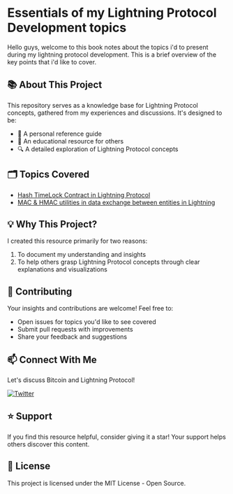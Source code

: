 # Essentials of my Lightning Protocol Development topics 

Hello guys, welcome to this book notes about the topics i'd to present during my lightning protocol development. This is a brief overview of the key points that i'd like to cover.

## 📚 About This Project

This repository serves as a knowledge base for Lightning Protocol concepts, gathered from my experiences and discussions. It's designed to be:

- 🎯 A personal reference guide
- 📖 An educational resource for others
- 🔍 A detailed exploration of Lightning Protocol concepts

## 🗂️ Topics Covered

- [Hash TimeLock Contract in Lightning Protocol](hash-timelocked-contract-topic-001.md)
- [MAC & HMAC utilities in data exchange between entities in Lightning](mac-hmac-in-lightning-topic-002.md)

## 💡 Why This Project?

I created this resource primarily for two reasons:
1. To document my understanding and insights
2. To help others grasp Lightning Protocol concepts through clear explanations and visualizations

## 🤝 Contributing

Your insights and contributions are welcome! Feel free to:
- Open issues for topics you'd like to see covered
- Submit pull requests with improvements
- Share your feedback and suggestions

## 📫 Connect With Me

Let's discuss Bitcoin and Lightning Protocol!

[![Twitter](https://img.shields.io/badge/Twitter-@heyolaniran-blue?style=for-the-badge&logo=twitter)](https://twitter.com/heyolaniran)

## ⭐ Support

If you find this resource helpful, consider giving it a star! Your support helps others discover this content.

## 📄 License

This project is licensed under the MIT License - Open Source. 


